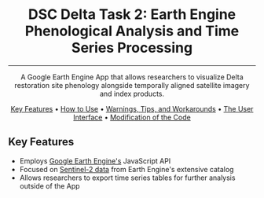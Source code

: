 <div align="center">
    <h1>DSC Delta Task 2: Earth Engine Phenological Analysis and Time Series Processing</h1>
    <hr>
    A Google Earth Engine App that allows researchers to visualize Delta restoration site phenology alongside temporally aligned satellite imagery and index products. 
</div>

<p align="center">
    <a href="#key-features">Key Features</a> •
    <a href="https://github.com/adamweingram/DSC-Delta-Task2-GEE-Docs#how-to-use">How to Use</a> •
    <a href="https://github.com/adamweingram/DSC-Delta-Task2-GEE-Docs#warnings-tips-and-workarounds">Warnings, Tips, and Workarounds</a> •
    <a href="https://github.com/adamweingram/DSC-Delta-Task2-GEE-Docs#the-user-interface">The User Interface</a> •
    <a href="https://github.com/adamweingram/DSC-Delta-Task2-GEE-Docs#modification-of-the-code">Modification of the Code</a>
</p>

## Key Features

- Employs [Google Earth Engine's](https://earthengine.google.com/) JavaScript API
- Focused on [Sentinel-2 data](https://developers.google.com/earth-engine/datasets/catalog/COPERNICUS_S2_SR) from Earth Engine's extensive catalog
- Allows researchers to export time series tables for further analysis outside of the App

